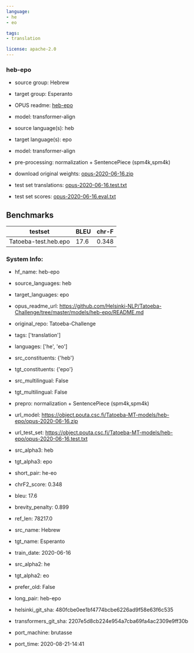 ```yaml
---
language: 
- he
- eo

tags:
- translation

license: apache-2.0
---
```


### heb-epo

* source group: Hebrew 
* target group: Esperanto 
*  OPUS readme: [heb-epo](https://github.com/Helsinki-NLP/Tatoeba-Challenge/tree/master/models/heb-epo/README.md)

*  model: transformer-align
* source language(s): heb
* target language(s): epo
* model: transformer-align
* pre-processing: normalization + SentencePiece (spm4k,spm4k)
* download original weights: [opus-2020-06-16.zip](https://object.pouta.csc.fi/Tatoeba-MT-models/heb-epo/opus-2020-06-16.zip)
* test set translations: [opus-2020-06-16.test.txt](https://object.pouta.csc.fi/Tatoeba-MT-models/heb-epo/opus-2020-06-16.test.txt)
* test set scores: [opus-2020-06-16.eval.txt](https://object.pouta.csc.fi/Tatoeba-MT-models/heb-epo/opus-2020-06-16.eval.txt)

## Benchmarks

| testset               | BLEU  | chr-F |
|-----------------------|-------|-------|
| Tatoeba-test.heb.epo 	| 17.6 	| 0.348 |


### System Info: 
- hf_name: heb-epo

- source_languages: heb

- target_languages: epo

- opus_readme_url: https://github.com/Helsinki-NLP/Tatoeba-Challenge/tree/master/models/heb-epo/README.md

- original_repo: Tatoeba-Challenge

- tags: ['translation']

- languages: ['he', 'eo']

- src_constituents: {'heb'}

- tgt_constituents: {'epo'}

- src_multilingual: False

- tgt_multilingual: False

- prepro:  normalization + SentencePiece (spm4k,spm4k)

- url_model: https://object.pouta.csc.fi/Tatoeba-MT-models/heb-epo/opus-2020-06-16.zip

- url_test_set: https://object.pouta.csc.fi/Tatoeba-MT-models/heb-epo/opus-2020-06-16.test.txt

- src_alpha3: heb

- tgt_alpha3: epo

- short_pair: he-eo

- chrF2_score: 0.348

- bleu: 17.6

- brevity_penalty: 0.899

- ref_len: 78217.0

- src_name: Hebrew

- tgt_name: Esperanto

- train_date: 2020-06-16

- src_alpha2: he

- tgt_alpha2: eo

- prefer_old: False

- long_pair: heb-epo

- helsinki_git_sha: 480fcbe0ee1bf4774bcbe6226ad9f58e63f6c535

- transformers_git_sha: 2207e5d8cb224e954a7cba69fa4ac2309e9ff30b

- port_machine: brutasse

- port_time: 2020-08-21-14:41